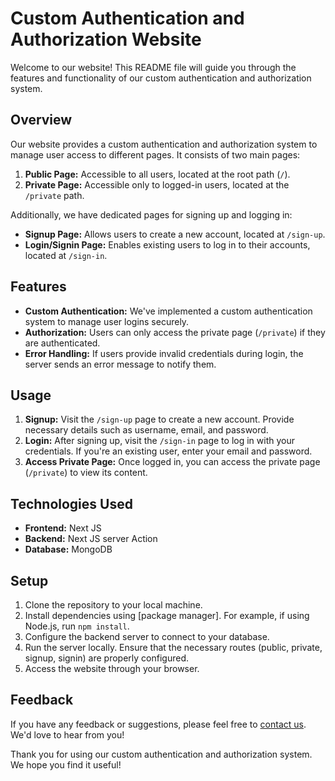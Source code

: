 # Custom Authentication and Authorization Website

Welcome to our website! This README file will guide you through the features and functionality of our custom authentication and authorization system.

## Overview

Our website provides a custom authentication and authorization system to manage user access to different pages. It consists of two main pages:

1. **Public Page:** Accessible to all users, located at the root path (`/`).
2. **Private Page:** Accessible only to logged-in users, located at the `/private` path.

Additionally, we have dedicated pages for signing up and logging in:

- **Signup Page:** Allows users to create a new account, located at `/sign-up`.
- **Login/Signin Page:** Enables existing users to log in to their accounts, located at `/sign-in`.

## Features

- **Custom Authentication:** We've implemented a custom authentication system to manage user logins securely.
- **Authorization:** Users can only access the private page (`/private`) if they are authenticated.
- **Error Handling:** If users provide invalid credentials during login, the server sends an error message to notify them.

## Usage

1. **Signup:** Visit the `/sign-up` page to create a new account. Provide necessary details such as username, email, and password.
2. **Login:** After signing up, visit the `/sign-in` page to log in with your credentials. If you're an existing user, enter your email and password.
3. **Access Private Page:** Once logged in, you can access the private page (`/private`) to view its content.

## Technologies Used

- **Frontend:** Next JS
- **Backend:** Next JS server Action
- **Database:** MongoDB

## Setup

1. Clone the repository to your local machine.
2. Install dependencies using [package manager]. For example, if using Node.js, run `npm install`.
3. Configure the backend server to connect to your database.
4. Run the server locally. Ensure that the necessary routes (public, private, signup, signin) are properly configured.
5. Access the website through your browser.

## Feedback

If you have any feedback or suggestions, please feel free to [contact us](mailto:khandakerbayazidahmed@email.com). We'd love to hear from you!

Thank you for using our custom authentication and authorization system. We hope you find it useful!
